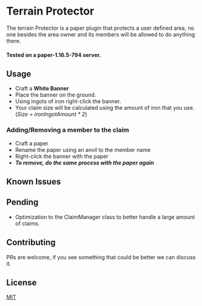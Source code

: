 # Terrain Protector
The terrain Protector is a paper plugin that protects a user defined area, no one besides the area owner and its members will be allowed to do anything there. 
#### Tested on a paper-1.16.5-794 server.

## Usage
- Craft a **White Banner**
- Place the banner on the ground.
- Using ingots of iron right-click the banner.
- Your claim size will be calculated using the amount of iron that you use. (_Size = ironIngotAmount * 2_)

### Adding/Removing a member to the claim

- Craft a paper
- Rename the paper using an anvil to the member name
- Right-click the banner with the paper
- **_To remove, do the same process with the paper again_**

## Known Issues

## Pending
- Optimization to the ClaimManager class to better handle a large amount of claims.

## Contributing
PRs are welcome, if you see something that could be better we can discuss it.

## License
[MIT](https://choosealicense.com/licenses/mit/)